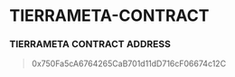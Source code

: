 # TIERRAMETA-CONTRACT

### TIERRAMETA CONTRACT ADDRESS

> 0x750Fa5cA6764265CaB701d11dD716cF06674c12C
